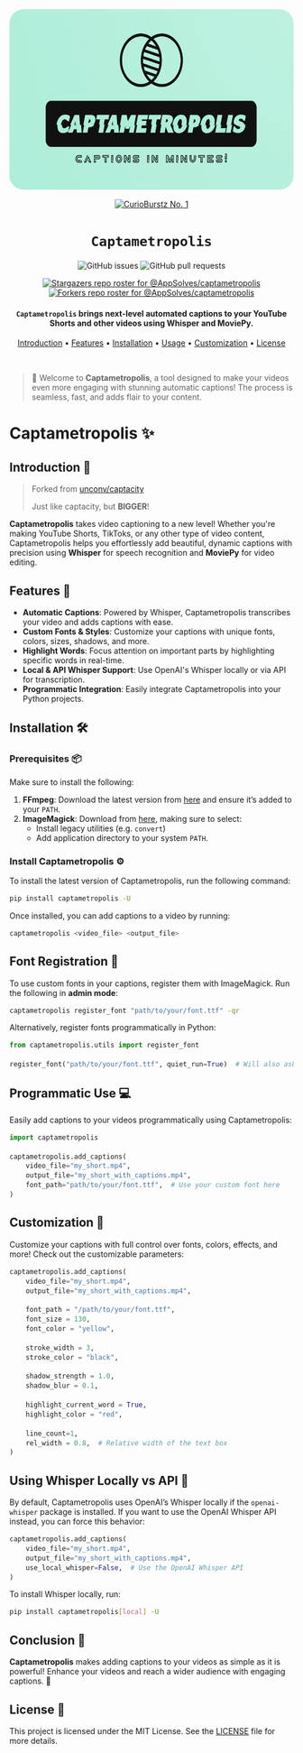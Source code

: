 <div align="center">

<img src="./assets/captametropolis.png" alt="readmepic" width="640" height="320" style="border-radius: 25px;">

<br>

[![CurioBurstz No. 1](http://img.youtube.com/vi/C1nqHA2-YIk/0.jpg)](http://www.youtube.com/watch?v=C1nqHA2-YIk "Why Flamingos Are Pink: The Fascinating Reason Behind Their Color!")

# `Captametropolis`

![GitHub issues](https://img.shields.io/github/issues/AppSolves/captametropolis)
![GitHub pull requests](https://img.shields.io/github/issues-pr/AppSolves/captametropolis)

[![Stargazers repo roster for @AppSolves/captametropolis](https://reporoster.com/stars/dark/AppSolves/captametropolis)](https://github.com/AppSolves/captametropolis/stargazers)
[![Forkers repo roster for @AppSolves/captametropolis](https://reporoster.com/forks/dark/AppSolves/captametropolis)](https://github.com/AppSolves/captametropolis/network/members)

<h4><code>Captametropolis</code> brings next-level automated captions to your YouTube Shorts and other videos using Whisper and MoviePy.</h4>

[Introduction](#introduction-) • [Features](#features-) • [Installation](#installation-%EF%B8%8F) • [Usage](#usage-) • [Customization](#customization-) • [License](#license-)

</div>

<br />

> 👋 Welcome to **Captametropolis**, a tool designed to make your videos even more engaging with stunning automatic captions! The process is seamless, fast, and adds flair to your content.

# Captametropolis ✨

## Introduction 📖
> Forked from [unconv/captacity](https://github.com/unconv/captacity)
>
> Just like captacity, but **BIGGER**!

**Captametropolis** takes video captioning to a new level! Whether you're making YouTube Shorts, TikToks, or any other type of video content, Captametropolis helps you effortlessly add beautiful, dynamic captions with precision using **Whisper** for speech recognition and **MoviePy** for video editing.

## Features 🚀
- **Automatic Captions**: Powered by Whisper, Captametropolis transcribes your video and adds captions with ease.
- **Custom Fonts & Styles**: Customize your captions with unique fonts, colors, sizes, shadows, and more.
- **Highlight Words**: Focus attention on important parts by highlighting specific words in real-time.
- **Local & API Whisper Support**: Use OpenAI's Whisper locally or via API for transcription.
- **Programmatic Integration**: Easily integrate Captametropolis into your Python projects.
  
## Installation 🛠️

### Prerequisites 📦
Make sure to install the following:
1. **FFmpeg**: Download the latest version from [here](https://ffmpeg.org/download.html) and ensure it’s added to your `PATH`.
2. **ImageMagick**: Download from [here](https://imagemagick.org/script/download.php), making sure to select:
    - Install legacy utilities (e.g. `convert`)
    - Add application directory to your system `PATH`.

### Install Captametropolis ⚙️

To install the latest version of Captametropolis, run the following command:

```bash
pip install captametropolis -U
```

Once installed, you can add captions to a video by running:

```bash
captametropolis <video_file> <output_file>
```

## Font Registration 🎨

To use custom fonts in your captions, register them with ImageMagick. Run the following in **admin mode**:

```bash
captametropolis register_font "path/to/your/font.ttf" -qr
```

Alternatively, register fonts programmatically in Python:

```python
from captametropolis.utils import register_font

register_font("path/to/your/font.ttf", quiet_run=True)  # Will also ask for admin rights
```

## Programmatic Use 💻

Easily add captions to your videos programmatically using Captametropolis:

```python
import captametropolis

captametropolis.add_captions(
    video_file="my_short.mp4",
    output_file="my_short_with_captions.mp4",
    font_path="path/to/your/font.ttf",  # Use your custom font here
)
```

## Customization 🎨

Customize your captions with full control over fonts, colors, effects, and more! Check out the customizable parameters:

```python
captametropolis.add_captions(
    video_file="my_short.mp4",
    output_file="my_short_with_captions.mp4",

    font_path = "/path/to/your/font.ttf",
    font_size = 130,
    font_color = "yellow",

    stroke_width = 3,
    stroke_color = "black",

    shadow_strength = 1.0,
    shadow_blur = 0.1,

    highlight_current_word = True,
    highlight_color = "red",

    line_count=1,
    rel_width = 0.8,  # Relative width of the text box
)
```

## Using Whisper Locally vs API 🧠

By default, Captametropolis uses OpenAI’s Whisper locally if the `openai-whisper` package is installed. If you want to use the OpenAI Whisper API instead, you can force this behavior:

```python
captametropolis.add_captions(
    video_file="my_short.mp4",
    output_file="my_short_with_captions.mp4",
    use_local_whisper=False,  # Use the OpenAI Whisper API
)
```

To install Whisper locally, run:

```bash
pip install captametropolis[local] -U
```

## Conclusion 🎉
**Captametropolis** makes adding captions to your videos as simple as it is powerful! Enhance your videos and reach a wider audience with engaging captions. 🚀

## License 📜
This project is licensed under the MIT License. See the [LICENSE](./LICENSE) file for more details.